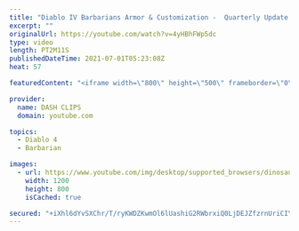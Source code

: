 ```yaml
---
title: "Diablo IV Barbarians Armor & Customization -  Quarterly Update June 2021"
excerpt: ""
originalUrl: https://youtube.com/watch?v=4yHBhFWp5dc
type: video
length: PT2M11S
publishedDateTime: 2021-07-01T05:23:08Z
heat: 57

featuredContent: "<iframe width=\"800\" height=\"500\" frameborder=\"0\" src=\"https://www.youtube.com/embed/4yHBhFWp5dc\" allow=\"accelerometer; autoplay; encrypted-media; gyroscope; picture-in-picture\" allowfullscreen></iframe>"

provider:
  name: DASH CLIPS
  domain: youtube.com

topics:
  - Diablo 4
  - Barbarian

images:
  - url: https://www.youtube.com/img/desktop/supported_browsers/dinosaur.png
    width: 1200
    height: 800
    isCached: true

secured: "+iXhl6dYvSXChr/T/ryKWDZKwmOl6lUashiG2RWbrxiQ0LjDEJZfzrnUriCIYp1zMXtwkVu1z6z83Hci9YjLoL4J2gR/y7xa2bhG88oFoPYENO2WU5mZHvRHxDMLsA6u5zm8PPOm13q82Ze8N9aXWLNIMg/7suG7zw5Cw+OWPQAIxa1AcS2KV8pMosUy/FMO87mGTO9B0NvBIogzIRTiqyW3/5Qo4FlBXy5TL+ZMenWFWe00lhzQ4d2oSO5+NB3T787ZLMlz1io4Okyjs+QWnD7hBPxd+/sPrXoqpJ3f5atDQJB1xZ7vpg4Ss51j+LxcrkGmT3rSYMasUU/fuJefnTjmga6JR3cwbrzgCBvIhj+8ebq7pHE50b7LSDV5kEzPyblzN9nyRsqFOmU4Vgm4yt+Nom3Vkg7ix0g2oGRwewE=;tYXA0ATYw5LCP7JbyeIR+w=="
---
```



